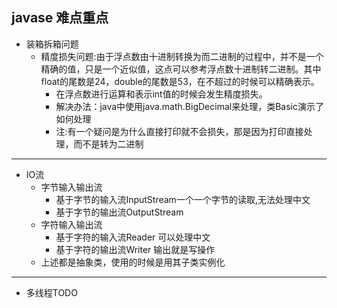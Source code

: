 ## javase 难点重点
- 装箱拆箱问题
    - 精度损失问题:由于浮点数由十进制转换为而二进制的过程中，并不是一个精确的值，只是一个近似值，这点可以参考浮点数十进制转二进制。其中float的尾数是24，double的尾数是53，在不超过的时候可以精确表示。
        - 在浮点数进行运算和表示int值的时候会发生精度损失。
        - 解决办法：java中使用java.math.BigDecimal来处理，类Basic演示了如何处理
        - 注:有一个疑问是为什么直接打印就不会损失，那是因为打印直接处理，而不是转为二进制
---
- IO流
    - 字节输入输出流
        - 基于字节的输入流InputStream一个一个字节的读取,无法处理中文
        - 基于字节的输出流OutputStream
    - 字符输入输出流
        - 基于字符的输入流Reader 可以处理中文
        - 基于字符的输出流Writer 输出就是写操作
    - 上述都是抽象类，使用的时候是用其子类实例化
---
- 多线程TODO
